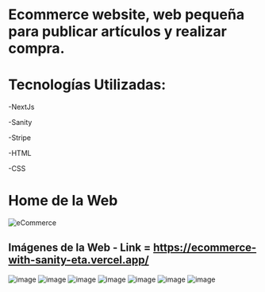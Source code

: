
# Ecommerce website, web pequeña para publicar artículos y realizar compra.

# Tecnologías Utilizadas:

-NextJs

-Sanity

-Stripe

-HTML

-CSS


# Home de la Web
![eCommerce](https://i.imgur.com/4XVnMsA.png)

## Imágenes de la Web - Link = https://ecommerce-with-sanity-eta.vercel.app/



![image](https://i.imgur.com/WXjdgGC.png)
![image](https://i.imgur.com/8hAFaLi.png)
![image](https://i.imgur.com/Sfp88dg.png)
![image](https://i.imgur.com/9fUTX7h.png)
![image](https://i.imgur.com/IMJaGnA.png)
![image](https://i.imgur.com/75ekfRs.png)
![image](https://imgur.com/Y1F6jFc.png)

